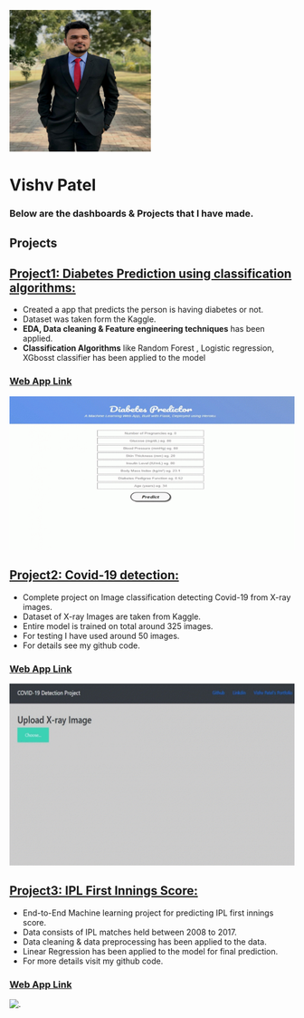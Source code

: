 ![.](/images/myphoto.png)

# **Vishv Patel**

### Below are the dashboards & Projects that I have made.

## **Projects**

## [Project1: Diabetes Prediction using classification algorithms:](https://github.com/vishvpatel-97/Diabetes_predictor)
- Created a app that predicts the person is having diabetes or not.
- Dataset was taken form the Kaggle.
- **EDA, Data cleaning & Feature engineering techniques** has been applied.
- **Classification Algorithms** like Random Forest , Logistic regression, XGbosst classifier has been applied to the model

### [**Web App Link**](http://diabetes-predictor-app-ml.herokuapp.com/)

![.](/images/diabetes.gif)

## [Project2: Covid-19 detection:](https://github.com/vishvpatel-97/Covid-19-Detection-Project)
- Complete project on Image classification detecting Covid-19 from X-ray images.
- Dataset of X-ray Images are taken from Kaggle.
- Entire model is trained on total around 325 images.
- For testing I have used around 50 images.
- For details see my github code.

### [**Web App Link**](https://covid19-xray-detection.herokuapp.com/)

![.](/images/covid19.gif)

## [Project3: IPL First Innings Score:](https://github.com/vishvpatel-97/IPL_Score_prediction)
- End-to-End Machine learning project for predicting IPL first innings score.
- Data consists of IPL matches held between 2008 to 2017.
- Data cleaning & data preprocessing has been applied to the data.
- Linear Regression has been applied to the model for final prediction.
- For more details visit my github code.

### [**Web App Link**](https://vishviplscoreprediction.herokuapp.com/)

![.](/images/IPL(3).gif)



